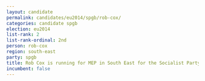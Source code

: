 ```yaml
---
layout: candidate
permalink: candidates/eu2014/spgb/rob-cox/
categories: candidate spgb
election: eu2014
list-rank: 2
list-rank-ordinal: 2nd
person: rob-cox
region: south-east
party: spgb
title: Rob Cox is running for MEP in South East for the Socialist Party of Great Britain
incumbent: false
---
```

